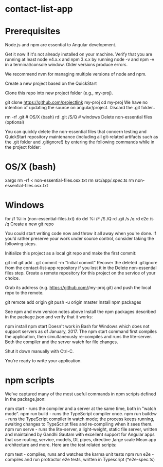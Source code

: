 # contact-list-app



# Prerequisites

Node.js and npm are essential to Angular development.

Get it now if it's not already installed on your machine.
Verify that you are running at least node v4.x.x and npm 3.x.x by running node -v and npm -v in a terminal/console window. Older versions produce errors.

We recommend nvm for managing multiple versions of node and npm.

Create a new project based on the QuickStart

Clone this repo into new project folder (e.g., my-proj).

git clone https://github.com/projectlink  my-proj
cd my-proj
We have no intention of updating the source on angular/project. Discard the .git folder..

rm -rf .git  # OS/X (bash)
rd .git /S/Q # windows
Delete non-essential files (optional)

You can quickly delete the non-essential files that concern testing and QuickStart repository maintenance (including all git-related artifacts such as the .git folder and .gitignore!) by entering the following commands while in the project folder:

# OS/X (bash)

xargs rm -rf < non-essential-files.osx.txt
rm src/app/*.spec*.ts
rm non-essential-files.osx.txt
# Windows

for /f %i in (non-essential-files.txt) do del %i /F /S /Q
rd .git /s /q
rd e2e /s /q
Create a new git repo

You could start writing code now and throw it all away when you're done. If you'd rather preserve your work under source control, consider taking the following steps.

Initialize this project as a local git repo and make the first commit:

git init
git add .
git commit -m "Initial commit"
Recover the deleted .gitignore from the contact-list-app repository if you lost it in the Delete non-essential files step.
Create a remote repository for this project on the service of your choice.

Grab its address (e.g. https://github.com/<my-org>/my-proj.git) and push the local repo to the remote.

git remote add origin <repo-address>
git push -u origin master
Install npm packages

See npm and nvm version notes above
Install the npm packages described in the package.json and verify that it works:

npm install
npm start
Doesn't work in Bash for Windows which does not support servers as of January, 2017.
The npm start command first compiles the application, then simultaneously re-compiles and runs the lite-server. Both the compiler and the server watch for file changes.

Shut it down manually with Ctrl-C.

You're ready to write your application.

# npm scripts

We've captured many of the most useful commands in npm scripts defined in the package.json:

npm start - runs the compiler and a server at the same time, both in "watch mode".
npm run build - runs the TypeScript compiler once.
npm run build:w - runs the TypeScript compiler in watch mode; the process keeps running, awaiting changes to TypeScript files and re-compiling when it sees them.
npm run serve - runs the lite-server, a light-weight, static file server, written and maintained by Gandhi Gautam with excellent support for Angular apps that use routing, service, models, DI, pipes, directive ,large scale Mean app architecture and more.
Here are the test related scripts:

npm test - compiles, runs and watches the karma unit tests
npm run e2e - compiles and run protractor e2e tests, written in Typescript (*e2e-spec.ts)

